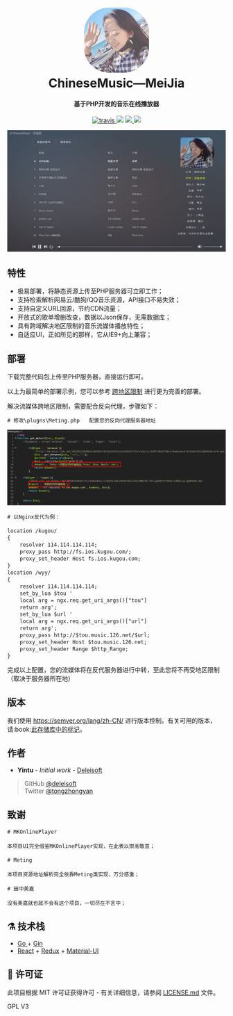 <h1 align="center">
  <br>
  <a href="#" alt="logo" ><img src="https://raw.githubusercontent.com/deleisoft/ChineseMusic/main/images/p1.png" width="150" style="border-radius: 58px;"/></a>
  <br>
  ChineseMusic—MeiJia
  <br>
</h1>

<h4 align="center">基于PHP开发的音乐在线播放器</h4>

<p align="center">
  <a href="https://travis-ci.com/github/cloudreve/Cloudreve/">
    <img src="https://img.shields.io/travis/com/cloudreve/Cloudreve?style=flat-square"
         alt="travis">
  </a>
  <a href="#"><img src="https://img.shields.io/codecov/c/github/cloudreve/Cloudreve?style=flat-square"></a>
  <a href="#">
      <img src="https://goreportcard.com/badge/github.com/cloudreve/Cloudreve?style=flat-square">
  </a>
  <a href="#">
    <img src="https://img.shields.io/github/v/release/cloudreve/Cloudreve?include_prereleases&style=flat-square">
  </a>
</p>

![Screenshot](https://raw.githubusercontent.com/deleisoft/ChineseMusic/main/images/p2.png)

## 特性

* 极易部署，将静态资源上传至PHP服务器可立即工作；
* 支持检索解析网易云/酷狗/QQ音乐资源，API接口不易失效；
* 支持自定义URL回源，节约CDN流量；
* 开放式的歌单增删改查，数据以Json保存，无需数据库；
* 具有跨域解决地区限制的音乐流媒体播放特性；
* 自适应UI，正如所见的那样，它从IE9+向上兼容；

## 部署

下载完整代码包上传至PHP服务器，直接运行即可。

以上为最简单的部署示例，您可以参考 [跨地区限制](#) 进行更为完善的部署。

解决流媒体跨地区限制，需要配合反向代理，步骤如下：

```shell
# 修改\plugns\Meting.php   配置您的反向代理服务器地址
```
<img src="https://raw.githubusercontent.com/deleisoft/ChineseMusic/main/images/1.png">

```shell
# 以Nginx反代为例：

location /kugou/
{
    resolver 114.114.114.114;
    proxy_pass http://fs.ios.kugou.com/;
    proxy_set_header Host fs.ios.kugou.com;
}
location /wyy/ 
{
    resolver 114.114.114.114;
    set_by_lua $tou '
    local arg = ngx.req.get_uri_args()["tou"]
    return arg';
    set_by_lua $url '
    local arg = ngx.req.get_uri_args()["url"]
    return arg';
    proxy_pass http://$tou.music.126.net/$url;
    proxy_set_header Host $tou.music.126.net;
    proxy_set_header Range $http_Range;
}
```
完成以上配置，您的流媒体将在反代服务器进行中转，至此您将不再受地区限制（取决于服务器所在地）

## 版本

<p>我们使用 <a href="https://semver.org/lang/zh-CN/" target="_blank">https://semver.org/lang/zh-CN/</a> 进行版本控制。有关可用的版本，请:book:<a href="#">此存储库中的标记</a>。</p>

## 作者

* <strong>Yintu</strong> - <em>Initial work</em> - <a href="https://github.com/deleisoft">Deleisoft</a>

> GitHub [@deleisoft](https://github.com/deleisoft) <br/>
> Twitter [@tongzhongyan](https://twitter.com/tongzhongyan)

## 致谢

```shell
# MKOnlinePlayer

本项目UI完全借鉴MKOnlinePlayer实现，在此表以崇高敬意；

# Meting

本项目资源地址解析完全依靠Meting类实现，万分感激；

# 田中美嘉

没有美嘉就也就不会有这个项目，一切尽在不言中；
```

## :alembic: 技术栈

* [Go ](https://golang.org/) + [Gin](https://github.com/gin-gonic/gin)
* [React](https://github.com/facebook/react) + [Redux](https://github.com/reduxjs/redux) + [Material-UI](https://github.com/mui-org/material-ui)

## :scroll: 许可证

<p>此项目根据 MIT 许可证获得许可 - 有关详细信息，请参阅 <a href="#">LICENSE.md</a> 文件。</p>

GPL V3
